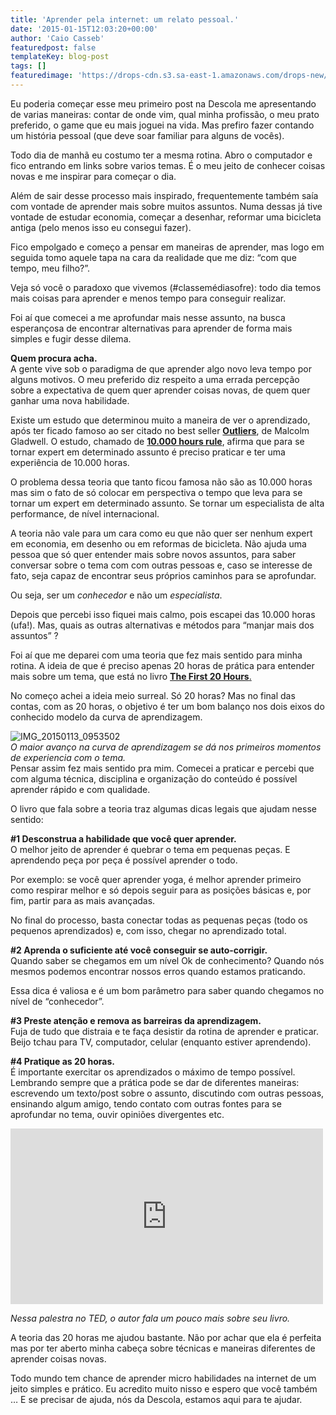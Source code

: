 ```yaml
---
title: 'Aprender pela internet: um relato pessoal.'
date: '2015-01-15T12:03:20+00:00'
author: 'Caio Casseb'
featuredpost: false
templateKey: blog-post
tags: []
featuredimage: 'https://drops-cdn.s3.sa-east-1.amazonaws.com/drops-new/wp-content/uploads/2015/01/15120320/3564073294_00d9e16e21_b-150x150.jpg'
---
```

Eu poderia começar esse meu primeiro post na Descola me apresentando de varias maneiras: contar de onde vim, qual minha profissão, o meu prato preferido, o game que eu mais joguei na vida. Mas prefiro fazer contando um história pessoal (que deve soar familiar para alguns de vocês).

Todo dia de manhã eu costumo ter a mesma rotina. Abro o computador e fico entrando em links sobre varios temas. É o meu jeito de conhecer coisas novas e me inspirar para começar o dia.

Além de sair desse processo mais inspirado, frequentemente também saía com vontade de aprender mais sobre muitos assuntos. Numa dessas já tive vontade de estudar economia, começar a desenhar, reformar uma bicicleta antiga (pelo menos isso eu consegui fazer).

Fico empolgado e começo a pensar em maneiras de aprender, mas logo em seguida tomo aquele tapa na cara da realidade que me diz: “com que tempo, meu filho?”.

Veja só você o paradoxo que vivemos (#classemédiasofre): todo dia temos mais coisas para aprender e menos tempo para conseguir realizar.

Foi aí que comecei a me aprofundar mais nesse assunto, na busca esperançosa de encontrar alternativas para aprender de forma mais simples e fugir desse dilema.

**Quem procura acha.**   
A gente vive sob o paradigma de que aprender algo novo leva tempo por alguns motivos. O meu preferido diz respeito a uma errada percepção sobre a expectativa de quem quer aprender coisas novas, de quem quer ganhar uma nova habilidade.

Existe um estudo que determinou muito a maneira de ver o aprendizado, após ter ficado famoso ao ser citado no best seller [**Outliers**](http://www.livrariacultura.com.br/p/fora-de-serie-outliers-2653185), de Malcolm Gladwell. O estudo, chamado de [**10.000 hours rule**](http://gladwell.com/outliers/the-10000-hour-rule/), afirma que para se tornar expert em determinado assunto é preciso praticar e ter uma experiência de 10.000 horas.

O problema dessa teoria que tanto ficou famosa não são as 10.000 horas mas sim o fato de só colocar em perspectiva o tempo que leva para se tornar um expert em determinado assunto. Se tornar um especialista de alta performance, de nível internacional.

A teoria não vale para um cara como eu que não quer ser nenhum expert em economia, em desenho ou em reformas de bicicleta. Não ajuda uma pessoa que só quer entender mais sobre novos assuntos, para saber conversar sobre o tema com com outras pessoas e, caso se interesse de fato, seja capaz de encontrar seus próprios caminhos para se aprofundar.

Ou seja, ser um *conhecedor* e não um *especialista*.

Depois que percebi isso fiquei mais calmo, pois escapei das 10.000 horas (ufa!). Mas, quais as outras alternativas e métodos para “manjar mais dos assuntos” ?

Foi aí que me deparei com uma teoria que fez mais sentido para minha rotina. A ideia de que é preciso apenas 20 horas de prática para entender mais sobre um tema, que está no livro [**The First 20 Hours**.](http://first20hours.com/)

No começo achei a ideia meio surreal. Só 20 horas? Mas no final das contas, com as 20 horas, o objetivo é ter um bom balanço nos dois eixos do conhecido modelo da curva de aprendizagem.

![IMG_20150113_0953502](http://s3-sa-east-1.amazonaws.com/drops-cdn/drops-new/wp-content/uploads/2015/01/15120320/IMG_20150113_0953502-1024x768.jpg)  
*O maior avanço na curva de aprendizagem se dá nos primeiros momentos de experiencia com o tema.*   
Pensar assim fez mais sentido pra mim. Comecei a praticar e percebi que com alguma técnica, disciplina e organização do conteúdo é possível aprender rápido e com qualidade.

O livro que fala sobre a teoria traz algumas dicas legais que ajudam nesse sentido:

**\#1 Desconstrua a habilidade que você quer aprender.**   
O melhor jeito de aprender é quebrar o tema em pequenas peças. E aprendendo peça por peça é possível aprender o todo.

Por exemplo: se você quer aprender yoga, é melhor aprender primeiro como respirar melhor e só depois seguir para as posições básicas e, por fim, partir para as mais avançadas.

No final do processo, basta conectar todas as pequenas peças (todo os pequenos aprendizados) e, com isso, chegar no aprendizado total.

**\#2 Aprenda o suficiente até você conseguir se auto-corrigir.**   
Quando saber se chegamos em um nível Ok de conhecimento? Quando nós mesmos podemos encontrar nossos erros quando estamos praticando.

Essa dica é valiosa e é um bom parâmetro para saber quando chegamos no nível de “conhecedor”.

**\#3 Preste atenção e remova as barreiras da aprendizagem.**   
Fuja de tudo que distraia e te faça desistir da rotina de aprender e praticar. Beijo tchau para TV, computador, celular (enquanto estiver aprendendo).

**\#4 Pratique as 20 horas.**   
É importante exercitar os aprendizados o máximo de tempo possível. Lembrando sempre que a prática pode se dar de diferentes maneiras: escrevendo um texto/post sobre o assunto, discutindo com outras pessoas, ensinando algum amigo, tendo contato com outras fontes para se aprofundar no tema, ouvir opiniões divergentes etc.

<iframe allow="accelerometer; autoplay; clipboard-write; encrypted-media; gyroscope; picture-in-picture" allowfullscreen="" frameborder="0" height="281" loading="lazy" src="https://www.youtube.com/embed/5MgBikgcWnY?start=10&feature=oembed" title="The first 20 hours -- how to learn anything | Josh Kaufman | TEDxCSU" width="500"></iframe>

*Nessa palestra no TED, o autor fala um pouco mais sobre seu livro.*

A teoria das 20 horas me ajudou bastante. Não por achar que ela é perfeita mas por ter aberto minha cabeça sobre técnicas e maneiras diferentes de aprender coisas novas.

Todo mundo tem chance de aprender micro habilidades na internet de um jeito simples e prático. Eu acredito muito nisso e espero que você também … E se precisar de ajuda, nós da Descola, estamos aqui para te ajudar.